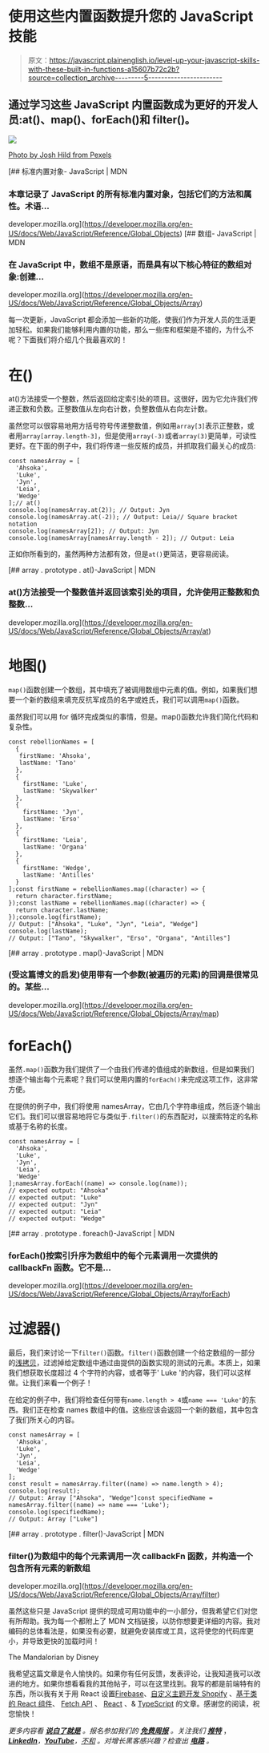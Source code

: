 # 使用这些内置函数提升您的 JavaScript 技能

> 原文：<https://javascript.plainenglish.io/level-up-your-javascript-skills-with-these-built-in-functions-a15607b72c2b?source=collection_archive---------5----------------------->

## 通过学习这些 JavaScript 内置函数成为更好的开发人员:at()、map()、forEach()和 filter()。

![](img/c343a74f9a848814dfe74f71bfb56c95.png)

[Photo by Josh Hild from Pexels](https://www.pexels.com/photo/photo-of-tent-at-near-trees-2422265/)

[](https://developer.mozilla.org/en-US/docs/Web/JavaScript/Reference/Global_Objects) [## 标准内置对象- JavaScript | MDN

### 本章记录了 JavaScript 的所有标准内置对象，包括它们的方法和属性。术语…

developer.mozilla.org](https://developer.mozilla.org/en-US/docs/Web/JavaScript/Reference/Global_Objects) [](https://developer.mozilla.org/en-US/docs/Web/JavaScript/Reference/Global_Objects/Array) [## 数组- JavaScript | MDN

### 在 JavaScript 中，数组不是原语，而是具有以下核心特征的数组对象:创建…

developer.mozilla.org](https://developer.mozilla.org/en-US/docs/Web/JavaScript/Reference/Global_Objects/Array) 

每一次更新，JavaScript 都会添加一些新的功能，使我们作为开发人员的生活更加轻松。如果我们能够利用内置的功能，那么一些库和框架是不错的，为什么不呢？下面我们将介绍几个我最喜欢的！

# 在()

at()方法接受一个整数，然后返回给定索引处的项目。这很好，因为它允许我们传递正数和负数。正整数值从左向右计数，负整数值从右向左计数。

虽然您可以很容易地用方括号符号传递整数值，例如用`array[3]`表示正整数，或者用`array[array.length-3]`，但是使用`array(-3)`或者`array(3)`更简单，可读性更好。在下面的例子中，我们将传递一些反叛的成员，并抓取我们最关心的成员:

```
const namesArray = [
  'Ahsoka',
  'Luke',
  'Jyn',
  'Leia',
  'Wedge'
];// at()
console.log(namesArray.at(2)); // Output: Jyn
console.log(namesArray.at(-2)); // Output: Leia// Square bracket notation
console.log(namesArray[2]); // Output: Jyn
console.log(namesArray[namesArray.length - 2]); // Output: Leia
```

正如你所看到的，虽然两种方法都有效，但是`at()`更简洁，更容易阅读。

[](https://developer.mozilla.org/en-US/docs/Web/JavaScript/Reference/Global_Objects/Array/at) [## array . prototype . at()-JavaScript | MDN

### at()方法接受一个整数值并返回该索引处的项目，允许使用正整数和负整数…

developer.mozilla.org](https://developer.mozilla.org/en-US/docs/Web/JavaScript/Reference/Global_Objects/Array/at) 

# 地图()

`map()`函数创建一个数组，其中填充了被调用数组中元素的值。例如，如果我们想要一个新的数组来填充反抗军成员的名字或姓氏，我们可以调用`map()`函数。

虽然我们可以用 for 循环完成类似的事情，但是。map()函数允许我们简化代码和复杂性。

```
const rebellionNames = [
  {
   firstName: 'Ahsoka',
   lastName: 'Tano'
  },
  {
    firstName: 'Luke',
    lastName: 'Skywalker'
  },
  {
    firstName: 'Jyn',
    lastName: 'Erso'
  },
  {
    firstName: 'Leia',
    lastName: 'Organa'
  },
  {
    firstName: 'Wedge',
    lastName: 'Antilles'
  }
];const firstName = rebellionNames.map((character) => {
  return character.firstName;
});const lastName = rebellionNames.map((character) => {
  return character.lastName;
});console.log(firstName); 
// Output: ["Ahsoka", "Luke", "Jyn", "Leia", "Wedge"]
console.log(lastName); 
// Output: ["Tano", "Skywalker", "Erso", "Organa", "Antilles"] 
```

[](https://developer.mozilla.org/en-US/docs/Web/JavaScript/Reference/Global_Objects/Array/map) [## array . prototype . map()-JavaScript | MDN

### (受这篇博文的启发)使用带有一个参数(被遍历的元素)的回调是很常见的。某些…

developer.mozilla.org](https://developer.mozilla.org/en-US/docs/Web/JavaScript/Reference/Global_Objects/Array/map) 

# forEach()

虽然`.map()`函数为我们提供了一个由我们传递的值组成的新数组，但是如果我们想逐个输出每个元素呢？我们可以使用内置的`forEach()`来完成这项工作，这非常方便。

在提供的例子中，我们将使用 namesArray，它由几个字符串组成，然后逐个输出它们。我们可以很容易地将它与类似于`.filter()`的东西配对，以搜索特定的名称或基于名称的长度。

```
const namesArray = [
  'Ahsoka',
  'Luke',
  'Jyn',
  'Leia',
  'Wedge'
];namesArray.forEach((name) => console.log(name));
// expected output: "Ahsoka"
// expected output: "Luke"
// expected output: "Jyn"
// expected output: "Leia"
// expected output: "Wedge"
```

[](https://developer.mozilla.org/en-US/docs/Web/JavaScript/Reference/Global_Objects/Array/forEach) [## array . prototype . foreach()-JavaScript | MDN

### forEach()按索引升序为数组中的每个元素调用一次提供的 callbackFn 函数。它不是…

developer.mozilla.org](https://developer.mozilla.org/en-US/docs/Web/JavaScript/Reference/Global_Objects/Array/forEach) 

# 过滤器()

最后，我们来讨论一下`filter()`函数。`filter()`函数创建一个给定数组的一部分的[浅拷贝](https://developer.mozilla.org/en-US/docs/Glossary/Shallow_copy)，过滤掉给定数组中通过由提供的函数实现的测试的元素。本质上，如果我们想获取长度超过 4 个字符的内容，或者等于' Luke '的内容，我们可以这样做。让我们来看一个例子！

在给定的例子中，我们将检查任何带有`name.length > 4`或`name === 'Luke'`的东西。我们正在检查 names 数组中的值。这些应该会返回一个新的数组，其中包含了我们所关心的内容。

```
const namesArray = [
  'Ahsoka',
  'Luke',
  'Jyn',
  'Leia',
  'Wedge'
];
const result = namesArray.filter((name) => name.length > 4);
console.log(result);
// Output: Array ["Ahsoka", "Wedge"]const specifiedName = namesArray.filter((name) => name === 'Luke');
console.log(specifiedName);
// Output: Array ["Luke"]
```

[](https://developer.mozilla.org/en-US/docs/Web/JavaScript/Reference/Global_Objects/Array/filter) [## array . prototype . filter()-JavaScript | MDN

### filter()为数组中的每个元素调用一次 callbackFn 函数，并构造一个包含所有元素的新数组

developer.mozilla.org](https://developer.mozilla.org/en-US/docs/Web/JavaScript/Reference/Global_Objects/Array/filter) 

虽然这些只是 JavaScript 提供的现成可用功能中的一小部分，但我希望它们对您有所帮助。我为每一个都附上了 MDN 文档链接，以防你想要更详细的内容。我对编码的总体看法是，如果没有必要，就避免安装库或工具，这将使您的代码库更小，并导致更快的加载时间！

The Mandalorian by Disney

我希望这篇文章是令人愉快的。如果你有任何反馈，发表评论，让我知道我可以改进的地方。如果你想看看我的其他帖子，可以在这里找到。我写的都是前端特有的东西，所以我有关于用 React 设置[Firebase](/use-a-firebase-db-inside-your-reactjs-project-2cfb56b51162)、[自定义主题开发 Shopify](/developing-custom-themes-for-shopify-getting-started-b137407c0cb7) 、[基于类的 React 组件](/class-based-components-in-react-14335f0ee539)、 [Fetch API](https://avetwhocodes.com/fetching-data-from-an-api-with-the-fetch-api-in-react-5dbe0abcfb41) 、 [React](/level-up-your-react-skills-with-the-use-of-composition-766a41f544c9) 、& [TypeScript](https://jgrice01.medium.com/typescript-understanding-the-basics-a2264759cd2d) 的文章。感谢您的阅读，祝您愉快！

*更多内容看* [***说白了就是***](https://plainenglish.io/) *。报名参加我们的* [***免费周报***](http://newsletter.plainenglish.io/) *。关注我们* [***推特***](https://twitter.com/inPlainEngHQ) ，[***LinkedIn***](https://www.linkedin.com/company/inplainenglish/)*，*[***YouTube***](https://www.youtube.com/channel/UCtipWUghju290NWcn8jhyAw)*，*[*不和*](https://discord.gg/GtDtUAvyhW) *。对增长黑客感兴趣？检查出* [***电路***](https://circuit.ooo/) *。*